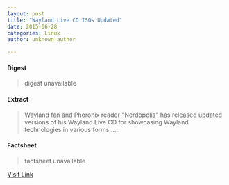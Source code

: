 ```yaml
---
layout: post
title: "Wayland Live CD ISOs Updated"
date: 2015-06-28
categories: Linux
author: unknown author

---
```



#### Digest
>digest unavailable

#### Extract
>Wayland fan and Phoronix reader "Nerdopolis" has released updated versions of his Wayland Live CD for showcasing Wayland technologies in various forms......

#### Factsheet
>factsheet unavailable

[Visit Link](http://www.phoronix.com/vr.php?view=MTg0MDg)


